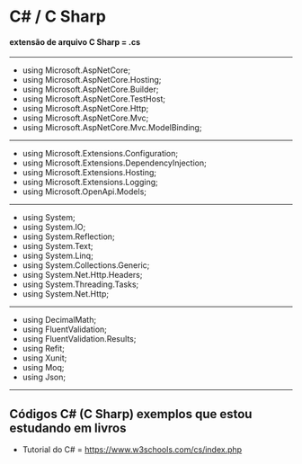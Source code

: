 # C# / C Sharp

#### extensão de arquivo C Sharp = .cs
---------------------

* using Microsoft.AspNetCore;
* using Microsoft.AspNetCore.Hosting;
* using Microsoft.AspNetCore.Builder;
* using Microsoft.AspNetCore.TestHost;
* using Microsoft.AspNetCore.Http;
* using Microsoft.AspNetCore.Mvc;
* using Microsoft.AspNetCore.Mvc.ModelBinding;

-----------------------------------------------

* using Microsoft.Extensions.Configuration;
* using Microsoft.Extensions.DependencyInjection;
* using Microsoft.Extensions.Hosting;
* using Microsoft.Extensions.Logging;
* using Microsoft.OpenApi.Models;

------------------------------------------------

* using System;
* using System.IO;
* using System.Reflection;
* using System.Text;
* using System.Linq;
* using System.Collections.Generic;
* using System.Net.Http.Headers;
* using System.Threading.Tasks;
* using System.Net.Http;

-----------------------------------------------

* using DecimalMath;
* using FluentValidation;
* using FluentValidation.Results;
* using Refit;
* using Xunit;
* using Moq;
* using Json;

------------------------------------------------

## Códigos C# (C Sharp) exemplos que estou estudando em livros

* Tutorial do C# = https://www.w3schools.com/cs/index.php
